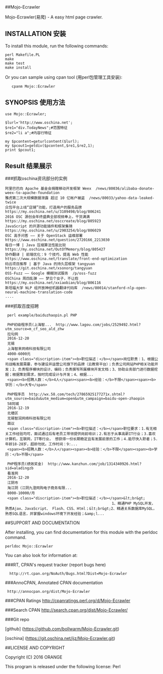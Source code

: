 ##Mojo-Ecrawler

 Mojo-Ecrawler(易爬) - A easy html page crawler.
 

## INSTALLATION 安装

To install this module, run the following commands:

	perl Makefile.PL
	make
	make test
	make install
 Or you can sample using cpan tool (用perl包管理工具安装):
   
       cpanm Mojo::Ecrawler

## SYNOPSIS 使用方法
 
    use Mojo::Ecrawler;
 
    $lurl='http://www.oschina.net';
    $re1="div.TodayNews";#范围特征
    $re2="li a";#内容行特征
 
    my $pcontent=geturlcontent($lurl);
    my $pcout1=getdiv($pcontent,$re1,$re2,1);
    print $pcout1;

## Result 结果展示

###抓取oschina资讯部分的实例

    阿里巴巴向 Apache 基金会捐赠移动开发框架 Weex  /news/80036/alibaba-donate-weex-to-apache-foundation
    雅虎第二次大规模数据泄露 超过 10 亿帐户被盗  /news/80033/yahoo-data-leaked-twice
    众包平台上线“店铺”功能，打造用户的服务品牌  https://my.oschina.net/u/3109498/blog/806241
    2016 OSC 源创会年终盛典全部视频奉上，干货满满  https://my.oschina.net/osccreate/blog/805923
    JavaScript 的开源功能插件和框架集锦  https://my.oschina.net/u/2903254/blog/806029
    OSC 高手问答 —— 关于 OpenStack 运维部署  https://www.oschina.net/question/2720166_2213030
    每日一博 | Java 压缩算法性能比较  https://my.oschina.net/OutOfMemory/blog/805427
    协作翻译 | 前端优化：9 个技巧，提高 Web 性能  https://www.oschina.net/translate/front-end-optimization
    码云项目推荐 | 基于 Java 的持久层框架 tangyuan  https://git.oschina.net/xsonorg/tangyuan
    OSS-Fuzz —— Google 模糊测试服务  /p/oss-fuzz
    OSChina 周四乱弹 —— 梦见个女子，不让抱  https://my.oschina.net/xxiaobian/blog/806116
    斯坦福大学 NLP 组开放神经机器翻译代码库  /news/80014/stanford-nlp-open-neural-machine-translation-code
    ....
###抓取百度招聘

     perl example/baiduzhaopin.pl PHP

     PHP初级程序员(上海智...  http://www.lagou.com/jobs/2529492.html?utm_source=m_cf_seo_ald_zhw
     拉勾网
     2016-12-20
     无锡
     上海智来网络科技有限公司
     4000-6000元
     <span class="discription-item"><b>职位描述：</b></span>岗位职责：1、根据公司战略发展需要，参与建设并运营公司旗下的品牌（云教育平台）；负责公司网站PHP相关功能开发；2、负责程序模块的设计、编码；负责撰写所属模块开发文档；3、协助业务部门进行数据挖掘；根据策划需求，按时完成设计与开发；4、根据...
     <span><b>招聘人数：</b>4人</span><span><b>经验：</b>不限</span><span><b>学历：</b>大专</span>
     
     PHP程序员  http://wx.58.com/tech/27865925177271x.shtml?utm_source=baidu&utm_medium=open&utm_campaign=baidu-open-zhaopin
     58同城
     2016-12-19
     北塘区
     无锡智润网络科技有限公司
     面议
     <span class="discription-item"><b>职位描述：</b></span>职位要求：1.有无相关工作经验均可，面试通过后有老员工带领提供岗前培训；2.有志于从事高薪IT行业；3.喜欢计算机，互联网，IT等行业， 想获得一份长期稳定且有发展前景的工作；4.能尽快入职者；5.年龄18-28岁，超龄勿扰。工作时间：9:...
     <span><b>招聘人数：</b>人</span><span><b>经验：</b>不限</span><span><b>学历：</b>不限</span>
     
     PHP程序员(绩效奖金)  http://www.kanzhun.com/job/1314340926.html?sid=aladingzb
     看准网
     2016-12-20
     江阴市
     淘江阴（江阴九澄网购电子商务有限...
     8000-10000/月
     <span class="discription-item"><b>职位描述：</b></span>&lt;br&gt;
                                                     1、精通PHP MySQL开发，熟悉Ajax、JavaScript、 Flash、CSS、Html；&lt;br&gt;2、精通关系数据库MySQL，熟悉SQL语言，并掌握windows环境下开发经验；&amp;l...

##SUPPORT AND DOCUMENTATION 

After installing, you can find documentation for this module with the
perldoc command.

    perldoc Mojo::Ecrawler

You can also look for information at:

###RT, CPAN's request tracker (report bugs here)

      http://rt.cpan.org/NoAuth/Bugs.html?Dist=Mojo-Ecrawler

###AnnoCPAN, Annotated CPAN documentation
   
     http://annocpan.org/dist/Mojo-Ecrawler

###CPAN Ratings
        http://cpanratings.perl.org/d/Mojo-Ecrawler

###Search CPAN
        http://search.cpan.org/dist/Mojo-Ecrawler/
    
###Git repo

[github] (https://github.com/bollwarm/Mojo-Ecrawler.git)

[oschina] (https://git.oschina.net/ijz/Mojo-Ecrawler.git)

##LICENSE AND COPYRIGHT

Copyright (C) 2016 ORANGE

This program is released under the following license: Perl

